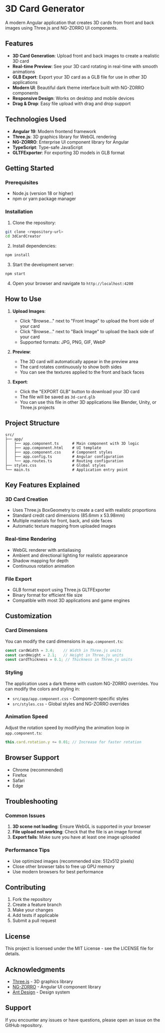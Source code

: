 # 3D Card Generator

A modern Angular application that creates 3D cards from front and back images using Three.js and NG-ZORRO UI components.

## Features

- **3D Card Generation**: Upload front and back images to create a realistic 3D card
- **Real-time Preview**: See your 3D card rotating in real-time with smooth animations
- **GLB Export**: Export your 3D card as a GLB file for use in other 3D applications
- **Modern UI**: Beautiful dark theme interface built with NG-ZORRO components
- **Responsive Design**: Works on desktop and mobile devices
- **Drag & Drop**: Easy file upload with drag and drop support

## Technologies Used

- **Angular 19**: Modern frontend framework
- **Three.js**: 3D graphics library for WebGL rendering
- **NG-ZORRO**: Enterprise UI component library for Angular
- **TypeScript**: Type-safe JavaScript
- **GLTFExporter**: For exporting 3D models in GLB format

## Getting Started

### Prerequisites

- Node.js (version 18 or higher)
- npm or yarn package manager

### Installation

1. Clone the repository:
```bash
git clone <repository-url>
cd 3dCardCreator
```

2. Install dependencies:
```bash
npm install
```

3. Start the development server:
```bash
npm start
```

4. Open your browser and navigate to `http://localhost:4200`

## How to Use

1. **Upload Images**: 
   - Click "Browse..." next to "Front Image" to upload the front side of your card
   - Click "Browse..." next to "Back Image" to upload the back side of your card
   - Supported formats: JPG, PNG, GIF, WebP

2. **Preview**: 
   - The 3D card will automatically appear in the preview area
   - The card rotates continuously to show both sides
   - You can see the textures applied to the front and back faces

3. **Export**: 
   - Click the "EXPORT GLB" button to download your 3D card
   - The file will be saved as `3d-card.glb`
   - You can use this file in other 3D applications like Blender, Unity, or Three.js projects

## Project Structure

```
src/
├── app/
│   ├── app.component.ts      # Main component with 3D logic
│   ├── app.component.html    # UI template
│   ├── app.component.css     # Component styles
│   ├── app.config.ts         # Angular configuration
│   └── app.routes.ts         # Routing configuration
├── styles.css                # Global styles
└── main.ts                   # Application entry point
```

## Key Features Explained

### 3D Card Creation
- Uses Three.js BoxGeometry to create a card with realistic proportions
- Standard credit card dimensions (85.6mm x 53.98mm)
- Multiple materials for front, back, and side faces
- Automatic texture mapping from uploaded images

### Real-time Rendering
- WebGL renderer with antialiasing
- Ambient and directional lighting for realistic appearance
- Shadow mapping for depth
- Continuous rotation animation

### File Export
- GLB format export using Three.js GLTFExporter
- Binary format for efficient file size
- Compatible with most 3D applications and game engines

## Customization

### Card Dimensions
You can modify the card dimensions in `app.component.ts`:
```typescript
const cardWidth = 3.4;    // Width in Three.js units
const cardHeight = 2.1;   // Height in Three.js units
const cardThickness = 0.1; // Thickness in Three.js units
```

### Styling
The application uses a dark theme with custom NG-ZORRO overrides. You can modify the colors and styling in:
- `src/app/app.component.css` - Component-specific styles
- `src/styles.css` - Global styles and NG-ZORRO overrides

### Animation Speed
Adjust the rotation speed by modifying the animation loop in `app.component.ts`:
```typescript
this.card.rotation.y += 0.01; // Increase for faster rotation
```

## Browser Support

- Chrome (recommended)
- Firefox
- Safari
- Edge

## Troubleshooting

### Common Issues

1. **3D scene not loading**: Ensure WebGL is supported in your browser
2. **File upload not working**: Check that the file is an image format
3. **Export fails**: Make sure you have at least one image uploaded

### Performance Tips

- Use optimized images (recommended size: 512x512 pixels)
- Close other browser tabs to free up GPU memory
- Use modern browsers for best performance

## Contributing

1. Fork the repository
2. Create a feature branch
3. Make your changes
4. Add tests if applicable
5. Submit a pull request

## License

This project is licensed under the MIT License - see the LICENSE file for details.

## Acknowledgments

- [Three.js](https://threejs.org/) - 3D graphics library
- [NG-ZORRO](https://ng.ant.design/) - Angular UI component library
- [Ant Design](https://ant.design/) - Design system

## Support

If you encounter any issues or have questions, please open an issue on the GitHub repository.
